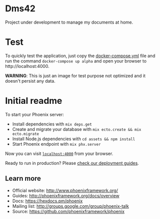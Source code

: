 # Dms42

Project under development to manage my documents at home.

# Test

To quickly test the application, just copy the [docker-compose.yml](https://github.com/minidfx/dms42/blob/master/docker-compose.yml) file and run the command `docker-compose up alpha` and open your browser to http://localhost:4000.

**WARNING**: This is just an image for test purpose not optimized and it doesn't persist any data.

# Initial readme

To start your Phoenix server:

  * Install dependencies with `mix deps.get`
  * Create and migrate your database with `mix ecto.create && mix ecto.migrate`
  * Install Node.js dependencies with `cd assets && npm install`
  * Start Phoenix endpoint with `mix phx.server`

Now you can visit [`localhost:4000`](http://localhost:4000) from your browser.

Ready to run in production? Please [check our deployment guides](http://www.phoenixframework.org/docs/deployment).

## Learn more

  * Official website: http://www.phoenixframework.org/
  * Guides: http://phoenixframework.org/docs/overview
  * Docs: https://hexdocs.pm/phoenix
  * Mailing list: http://groups.google.com/group/phoenix-talk
  * Source: https://github.com/phoenixframework/phoenix

